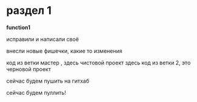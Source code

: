 # раздел 1

**function1**


исправили и написали своё

внесли новые фишечки, какие то изменения

код из ветки мастер , здесь чистовой проект
здесь код из ветки 2, это черновой проект

сейчас будем пушить на гитхаб

сейчас будем пуллить!
